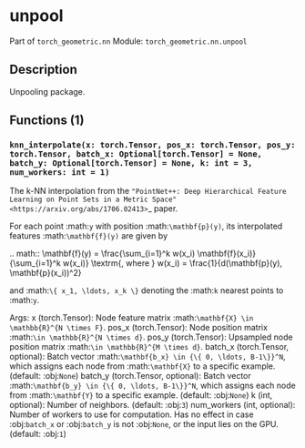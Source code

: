# unpool

Part of `torch_geometric.nn`
Module: `torch_geometric.nn.unpool`

## Description

Unpooling package.

## Functions (1)

### `knn_interpolate(x: torch.Tensor, pos_x: torch.Tensor, pos_y: torch.Tensor, batch_x: Optional[torch.Tensor] = None, batch_y: Optional[torch.Tensor] = None, k: int = 3, num_workers: int = 1)`

The k-NN interpolation from the `"PointNet++: Deep Hierarchical
Feature Learning on Point Sets in a Metric Space"
<https://arxiv.org/abs/1706.02413>`_ paper.

For each point :math:`y` with position :math:`\mathbf{p}(y)`, its
interpolated features :math:`\mathbf{f}(y)` are given by

.. math::
    \mathbf{f}(y) = \frac{\sum_{i=1}^k w(x_i) \mathbf{f}(x_i)}{\sum_{i=1}^k
    w(x_i)} \textrm{, where } w(x_i) = \frac{1}{d(\mathbf{p}(y),
    \mathbf{p}(x_i))^2}

and :math:`\{ x_1, \ldots, x_k \}` denoting the :math:`k` nearest points
to :math:`y`.

Args:
    x (torch.Tensor): Node feature matrix
        :math:`\mathbf{X} \in \mathbb{R}^{N \times F}`.
    pos_x (torch.Tensor): Node position matrix
        :math:`\in \mathbb{R}^{N \times d}`.
    pos_y (torch.Tensor): Upsampled node position matrix
        :math:`\in \mathbb{R}^{M \times d}`.
    batch_x (torch.Tensor, optional): Batch vector
        :math:`\mathbf{b_x} \in {\{ 0, \ldots, B-1\}}^N`, which assigns
        each node from :math:`\mathbf{X}` to a specific example.
        (default: :obj:`None`)
    batch_y (torch.Tensor, optional): Batch vector
        :math:`\mathbf{b_y} \in {\{ 0, \ldots, B-1\}}^N`, which assigns
        each node from :math:`\mathbf{Y}` to a specific example.
        (default: :obj:`None`)
    k (int, optional): Number of neighbors. (default: :obj:`3`)
    num_workers (int, optional): Number of workers to use for computation.
        Has no effect in case :obj:`batch_x` or :obj:`batch_y` is not
        :obj:`None`, or the input lies on the GPU. (default: :obj:`1`)
